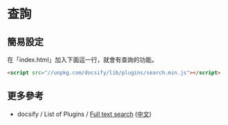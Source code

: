 
# 查詢


## 簡易設定

在「index.html」加入下面這一行，就會有查詢的功能。

``` html
<script src="//unpkg.com/docsify/lib/plugins/search.min.js"></script>
```


## 更多參考

* docsify / List of Plugins / [Full text search](https://docsify.js.org/#/plugins?id=full-text-search) ([中文](https://docsify.js.org/#/zh-cn/plugins?id=%e5%85%a8%e6%96%87%e6%90%9c%e7%b4%a2-search))

